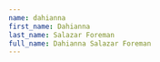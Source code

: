 ```yaml
---
name: dahianna
first_name: Dahianna
last_name: Salazar Foreman
full_name: Dahianna Salazar Foreman
---
```

